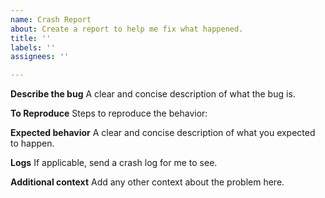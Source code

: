 ```yaml
---
name: Crash Report
about: Create a report to help me fix what happened.
title: ''
labels: ''
assignees: ''

---
```


**Describe the bug**
A clear and concise description of what the bug is.

**To Reproduce**
Steps to reproduce the behavior:

**Expected behavior**
A clear and concise description of what you expected to happen.

**Logs**
If applicable, send a crash log for me to see.

**Additional context**
Add any other context about the problem here.
